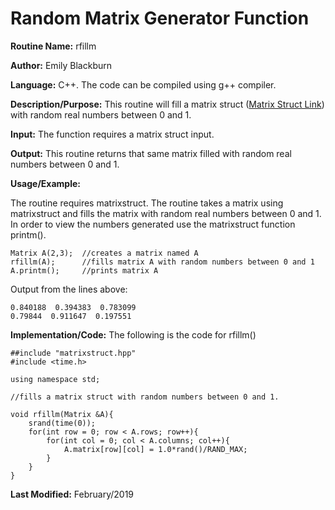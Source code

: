 # Random Matrix Generator Function

**Routine Name:**           rfillm

**Author:** Emily Blackburn

**Language:** C++. The code can be compiled using g++ compiler.

**Description/Purpose:** This routine will fill a matrix struct ([Matrix Struct Link](https://emilyblackb.github.io/math5610/Software_Manual/MatrixStruct)) with random real numbers between 0 and 1.

**Input:** The function requires a matrix struct input.

**Output:** This routine returns that same matrix filled with random real numbers between 0 and 1.

**Usage/Example:**

The routine requires matrixstruct. The routine takes a matrix using matrixstruct and fills the matrix with random real numbers between 0 and 1. In order to view the numbers generated use the matrixstruct function printm(). 

    Matrix A(2,3);  //creates a matrix named A
    rfillm(A);      //fills matrix A with random numbers between 0 and 1
    A.printm();     //prints matrix A
     
Output from the lines above:

    0.840188  0.394383  0.783099
    0.79844  0.911647  0.197551

**Implementation/Code:** The following is the code for rfillm()

    ##include "matrixstruct.hpp"
    #include <time.h>

    using namespace std;

    //fills a matrix struct with random numbers between 0 and 1.

    void rfillm(Matrix &A){
        srand(time(0));
        for(int row = 0; row < A.rows; row++){
            for(int col = 0; col < A.columns; col++){
                A.matrix[row][col] = 1.0*rand()/RAND_MAX;
            }
        }
    }

**Last Modified:** February/2019
